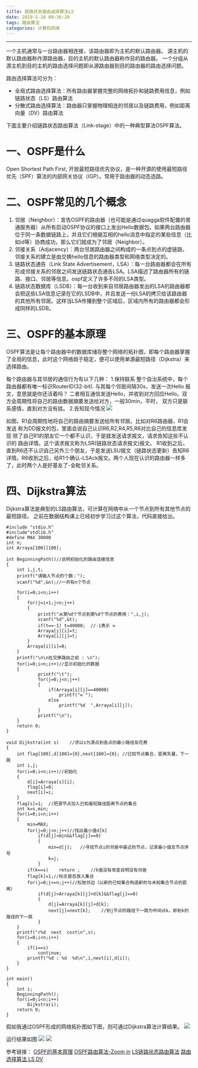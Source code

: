 ```yaml
---
title: 链路状态路由选择算法LS
date: 2019-5-10 09:36:20
tags: 路由算法
categories: 计算机网络
---
```

---
一个主机通常与一台路由器相连接，该路由器即为主机的默认路由器。
源主机的默认路由器称作源路由器，目的主机的默认路由器称作目的路由器。
一个分组从源主机到目的主机的路由选择问题即从源路由器到目的路由器的路由选择问题。
<!--more-->
路由选择算法可分为：
- 全局式路由选择算法：所有路由器掌握完整的网络拓扑和链路费用信息，例如链路状态（LS）路由算法
- 分散式路由选择算法：路由器只掌握物理相连的邻居以及链路费用，例如距离向量（DV）路由算法

下面主要介绍链路状态路由算法（Link-stage）中的一种典型算法OSPF算法。

# 一、OSPF是什么
Open Shortest Path First, 开放最短路径优先协议，是一种开源的使用最短路径优先（SPF）算法的内部网关协议（IGP）。常用于路由器的动态选路。

# 二、OSPF常见的几个概念
1. 邻居（Neighbor）：宣告OSPF的路由器（也可能是通过quagga软件配置的普通服务器）从所有启动OSPF协议的接口上发出Hello数据包。如果两台路由器位于同一条数据链路上，并且它们根据互相的hello消息中指定的某些信息（比如id等）协商成功，那么它们就成为了邻居（Neighbor）。
2. 邻接关系（Adjacency）：两台邻居路由器之间构成的一条点到点的虚链路，邻接关系的建立是由交换hello信息的路由器类型和网络类型决定的。
3. 链路状态通告（Link State Advertisement，LSA）：每一台路由器都会在所有形成邻接关系的邻居之间发送链路状态通告LSA。LSA描述了路由器所有的链路、接口、邻居等信息。ospf定义了许多不同的LSA类型。
4. 链路状态数据库（LSDB）：每一台收到来自邻居路由器发出的LSA的路由器都会把这些LSA信息记录在它的LSDB中，并且发送一份LSA的拷贝给该路由器的其他所有邻居。这样当LSA传播到整个区域后，区域内所有的路由器都会形成同样的LSDB。

# 三、OSPF的基本原理
OSPF算法是让每个路由器中的数据库储存整个网络的拓扑图，即每个路由器掌握了全局的信息，此时这个网络趋于稳定，便可以使用单源最短路径（Dijkstra）来选择路由。

每个路由器与其邻居的通信行为有以下几种：
1.保持联系
整个自治系统中，每个路由器都有唯一标识RouterID(32-bit). 与其每个邻居间隔30s，发送一次Hello 报文，意思就是你还活着吗？
二者相互通信发送Hello，并收到对方回应Hello。双方会周期性将自己的路由数据摘要发送给对方，一般30min，平时， 
双方只是联系感情，直到对方没有挂。
2.告知现今情况
![](/链路状态路由选择算法LS/1.png)

如图，R1会周期性地将自己的路由摘要发送给所有邻居。比如对R6路由器，R1会发送 
称为DD报文的包，里面会说自己认识R6,R2,R4,R5,R6对比自己的信息库发现 
除了自己R1的朋友它一个都不认识，于是就发送请求报文，请求告知这些不认识的 
路由详情。这个请求报文称为LSR(链路状态请求报文)报文。 
R1收到之后，直到R6还不认识自己另外三个朋友，于是发送LSU报文（链路状态更新）告知R6详情。R6收到之后，给R1个确认-LSAck报文。两个人现在认识的路由器一样多了，此时两个人是好基友了-全毗邻关系。

# 四、Dijkstra算法
Dijkstra算法是典型的LS路由算法，可计算在网络中从一个节点到所有其他节点的最短路径。
之前在数据结构课上已经初步学习过这个算法，代码直接给出。
```
#include "stdio.h"   
#include"stdlib.h"   
#define MAX 30000
int n;
int Arraya[100][100];       

int BeginningPath()//说明初始化的路由连接信息
{          
	int i,j,t;
	printf("请输入节点的个数：");
	scanf("%d",&n);//一共有n个节点
	
	for(i=0;i<n;i++)
	{
		for(j=i+1;j<n;j++)
		{
			printf("从第%d个节点到第%d个节点的费用：",i,j);
			scanf("%d",&t);	
			if(t==-1) t=40000;	//-1表示 ∞
			Arraya[j][i]=t;
		    Arraya[i][j]=t;
		} 
		Arraya[i][i]=0;
	}
    printf("\n\n在交换路由之前 : \n");
	for(i=0;i<n;i++)//显示初始化的数据
	{         
			printf("\t");
			for(j=0;j<n;j++)
			{
				if(Arraya[i][j]==40000)
					printf("∞ ");
				else	
					printf("%d  ",Arraya[i][j]);
			}
			printf("\n");
	}
	return 0;
}

void Dijkstra(int s)	//求以s为源点到各点的最小路径及花费 
{
	int flag[100],d[100]={0},next[100]={0};	//已知节点集合，距离矢量，下一跳 
	int i,j;
	for(i=0;i<n;i++)//初始化
	{
		d[i]=Arraya[s][i];
		flag[i]=0;
		next[i]=i;
	}
	flag[s]=1;	//把源节点加入已知最短路径距离节点的集合 
	int k=s,min;
	for(i=0;i<n;i++)
	{
		min=MAX;
		for(j=0;j<n;j++)//找出最小值d[k]
			if(d[j]<min&&flag[j]==0)
			{
				min=d[j];	//寻找节点i的邻居中最近的节点，记录最小值及节点序号 
				k=j;
			}
		if(k==s)	return ;	//k值没有改变说明没有邻居 
		flag[k]=1;//标志是否放入集合
		for(j=0;j<=n;j++)//松弛邻边（以新的已知集合构造新的与未知集合节点的距离） 
		    if(d[j]>Arraya[k][j]+d[k]&&flag[j]==0)
			{
				d[j]=Arraya[k][j]+d[k];
				next[j]=next[k];	//到j节点的路径下一跳为中间点k，即到k的路径的下一跳 
			}
	}
	printf("r%d  next  cost\n",s);
	for(i=0;i<n;i++)
	{
		if(i==s)
			continue;
		printf("%d : %d  %d\n",i,next[i],d[i]);
	}
}

int main()
{
	int i;
	BeginningPath();
	for(i=0;i<n;i++)
		Dijkstra(i);
	return 0;
}

```
假如我通过OSPF形成的网络拓扑图如下图，则可通过Dijkstra算法计算结果。
![](/链路状态路由选择算法LS/2.png)

运行结果如图
![](/链路状态路由选择算法LS/3.png)
![](/链路状态路由选择算法LS/4.png)

参考链接：
[OSPF的基本原理](https://www.jianshu.com/p/332d866c41ed)
[OSPF路由算法-Zoom in](https://blog.csdn.net/qq_33745102/article/details/82016413)
[LS链路状态路由算法](https://blog.csdn.net/qq_33361432/article/details/79464886)
[路由选择算法 LS DV](https://blog.csdn.net/qq_22238021/article/details/80496138)